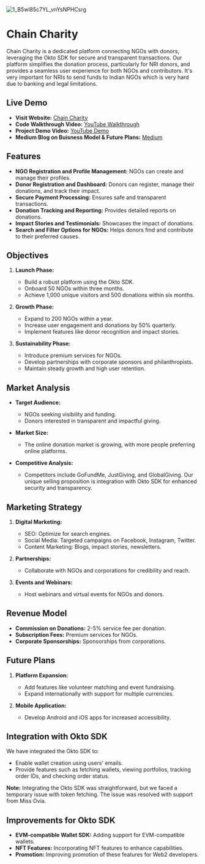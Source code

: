 ![1_B5wl85c7YL_vnYsNPHCsrg](https://github.com/user-attachments/assets/b6d4725d-89f8-4c1e-aef3-6fcdc42ba9fd)
# Chain Charity

Chain Charity is a dedicated platform connecting NGOs with donors, leveraging the Okto SDK for secure and transparent transactions. Our platform simplifies the donation process, particularly for NRI donors, and provides a seamless user experience for both NGOs and contributors.
It's very important for NRIs to send funds to Indian NGOs which is very hard due to banking and legal limitations.

## Live Demo

- **Visit Website:** [Chain Charity](https://chain-charity.vercel.app/)
- **Code Walkthrough Video:** [YouTube Walkthrough](https://www.youtube.com/watch?v=yxS6PbB1sEQ)
- **Project Demo Video:** [YouTube Demo](https://youtu.be/kPQ5hwvJI2s)
- **Medium Blog on Buisness Model & Future Plans:** [Medium](https://medium.com/@hackpracmake/chain-charity-where-humanity-meets-d86f1bd0bc57)

## Features

- **NGO Registration and Profile Management:** NGOs can create and manage their profiles.
- **Donor Registration and Dashboard:** Donors can register, manage their donations, and track their impact.
- **Secure Payment Processing:** Ensures safe and transparent transactions.
- **Donation Tracking and Reporting:** Provides detailed reports on donations.
- **Impact Stories and Testimonials:** Showcases the impact of donations.
- **Search and Filter Options for NGOs:** Helps donors find and contribute to their preferred causes.

## Objectives

1. **Launch Phase:**
   - Build a robust platform using the Okto SDK.
   - Onboard 50 NGOs within three months.
   - Achieve 1,000 unique visitors and 500 donations within six months.

2. **Growth Phase:**
   - Expand to 200 NGOs within a year.
   - Increase user engagement and donations by 50% quarterly.
   - Implement features like donor recognition and impact stories.

3. **Sustainability Phase:**
   - Introduce premium services for NGOs.
   - Develop partnerships with corporate sponsors and philanthropists.
   - Maintain steady growth and high user retention.

## Market Analysis

- **Target Audience:**
  - NGOs seeking visibility and funding.
  - Donors interested in transparent and impactful giving.

- **Market Size:**
  - The online donation market is growing, with more people preferring online platforms.

- **Competitive Analysis:**
  - Competitors include GoFundMe, JustGiving, and GlobalGiving. Our unique selling proposition is integration with Okto SDK for enhanced security and transparency.

## Marketing Strategy

1. **Digital Marketing:**
   - SEO: Optimize for search engines.
   - Social Media: Targeted campaigns on Facebook, Instagram, Twitter.
   - Content Marketing: Blogs, impact stories, newsletters.

2. **Partnerships:**
   - Collaborate with NGOs and corporations for credibility and reach.

3. **Events and Webinars:**
   - Host webinars and virtual events for NGOs and donors.

## Revenue Model

- **Commission on Donations:** 2-5% service fee per donation.
- **Subscription Fees:** Premium services for NGOs.
- **Corporate Sponsorships:** Sponsorships from corporations.

## Future Plans

1. **Platform Expansion:**
   - Add features like volunteer matching and event fundraising.
   - Expand internationally with support for multiple currencies.

2. **Mobile Application:**
   - Develop Android and iOS apps for increased accessibility.

## Integration with Okto SDK

We have integrated the Okto SDK to:
- Enable wallet creation using users' emails.
- Provide features such as fetching wallets, viewing portfolios, tracking order IDs, and checking order status.

**Note:** Integrating the Okto SDK was straightforward, but we faced a temporary issue with token fetching. The issue was resolved with support from Miss Ovia.

## Improvements for Okto SDK

- **EVM-compatible Wallet SDK:** Adding support for EVM-compatible wallets.
- **NFT Features:** Incorporating NFT features to enhance capabilities.
- **Promotion:** Improving promotion of these features for Web2 developers.

